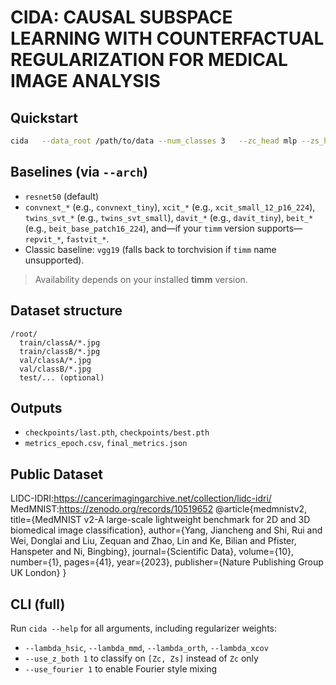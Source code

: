 
# CIDA: CAUSAL SUBSPACE LEARNING WITH COUNTERFACTUAL REGULARIZATION FOR MEDICAL IMAGE ANALYSIS


## Quickstart
```bash
cida   --data_root /path/to/data --num_classes 3   --zc_head mlp --zs_head mlp --zc_dim 256 --zs_dim 256   --epochs 50 --batch_size 32
```

## Baselines (via `--arch`)
- `resnet50` (default)
- `convnext_*` (e.g., `convnext_tiny`), `xcit_*` (e.g., `xcit_small_12_p16_224`),
  `twins_svt_*` (e.g., `twins_svt_small`), `davit_*` (e.g., `davit_tiny`),
  `beit_*` (e.g., `beit_base_patch16_224`), and—if your `timm` version supports—
  `repvit_*`, `fastvit_*`.
- Classic baseline: `vgg19` (falls back to torchvision if `timm` name unsupported).

> Availability depends on your installed **timm** version.

## Dataset structure
```
/root/
  train/classA/*.jpg
  train/classB/*.jpg
  val/classA/*.jpg
  val/classB/*.jpg
  test/... (optional)
```

## Outputs
- `checkpoints/last.pth`, `checkpoints/best.pth`
- `metrics_epoch.csv`, `final_metrics.json`
## Public Dataset
LIDC-IDRI:https://cancerimagingarchive.net/collection/lidc-idri/
MedMNIST:https://zenodo.org/records/10519652
@article{medmnistv2,
    title={MedMNIST v2-A large-scale lightweight benchmark for 2D and 3D biomedical image classification},
    author={Yang, Jiancheng and Shi, Rui and Wei, Donglai and Liu, Zequan and Zhao, Lin and Ke, Bilian and Pfister, Hanspeter and Ni, Bingbing},
    journal={Scientific Data},
    volume={10},
    number={1},
    pages={41},
    year={2023},
    publisher={Nature Publishing Group UK London}
}
## CLI (full)
Run `cida --help` for all arguments, including regularizer weights:
- `--lambda_hsic`, `--lambda_mmd`, `--lambda_orth`, `--lambda_xcov`
- `--use_z_both 1` to classify on `[Zc, Zs]` instead of `Zc` only
- `--use_fourier 1` to enable Fourier style mixing
